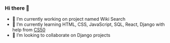 ### Hi there 👋

<!--
**venish-prabhu/venish-prabhu** is a ✨ _special_ ✨ repository because its `README.md` (this file) appears on your GitHub profile.

Here are some ideas to get you started:

- 🔭 I’m currently working on ...
- 🌱 I’m currently learning ...
- 👯 I’m looking to collaborate on ...
- 🤔 I’m looking for help with ...
- 💬 Ask me about ...
- 📫 How to reach me: ...
- 😄 Pronouns: ...
- ⚡ Fun fact: ...
-->

- 🔭 I’m currently working on project named Wiki Search
- 🌱 I’m currently learning HTML, CSS, JavaScript, SQL, React, Django with help from [CS50](https://online-learning.harvard.edu/course/cs50s-web-programming-python-and-javascript?delta=0)
- 👯 I’m looking to collaborate on Django projects
